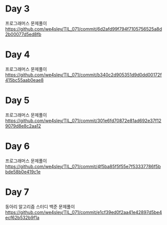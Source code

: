 # Day 3
프로그래머스 문제풀이
https://github.com/we4sley/TIL_071/commit/6d2afd99f794f7105756525a8d2b00077d5ed8fb

# Day 4
프로그래머스 문제풀이
https://github.com/we4sley/TIL_071/commit/b340c2d905351d9d0dd00172f415bc55aab0eae8

# Day 5
프로그래머스 문제풀이
https://github.com/we4sley/TIL_071/commit/301e6fd70872e81ad692e37f129079d8e8c2aa12

# Day 6
프로그래머스 문제풀이
https://github.com/we4sley/TIL_071/commit/4f5ba85f5f55e7f53337786f5bbde58b0e419c1e

# Day 7
동아리 알고리즘 스터디 백준 문제풀이
https://github.com/we4sley/TIL_071/commit/e1cf39ed0f2aa41e42897d5be4ecf62b532b9f1a

